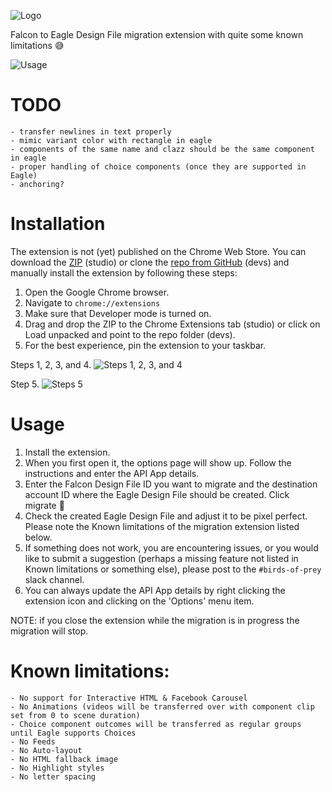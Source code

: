 ![Logo](https://github.com/celtra/birdsOfPrey/blob/master/assets/icon128.png)

Falcon to Eagle Design File migration extension with quite some known limitations 😅

![Usage](https://github.com/celtra/birdsOfPrey/blob/master/assets/falcon_to_eagle_migration.gif)

# TODO
    - transfer newlines in text properly
    - mimic variant color with rectangle in eagle
    - components of the same name and clazz should be the same component in eagle
    - proper handling of choice components (once they are supported in Eagle)
    - anchoring?

# Installation
The extension is not (yet) published on the Chrome Web Store. You can download the [ZIP](https://drive.google.com/file/d/1deo_b8cliPp8AZ2w6N8ax5-sSB67nW8h/view?usp=drive_link) (studio) or clone the [repo from GitHub](https://github.com/celtra/birdsOfPrey) (devs) and manually install the extension by following these steps:
1. Open the Google Chrome browser.
2. Navigate to `chrome://extensions`
3. Make sure that Developer mode is turned on.
4. Drag and drop the ZIP to the Chrome Extensions tab (studio) or click on Load unpacked and point to the repo folder (devs).
5. For the best experience, pin the extension to your taskbar.

Steps 1, 2, 3, and 4.
![Steps 1, 2, 3, and 4](https://github.com/celtra/birdsOfPrey/blob/master/assets/install_extension.png)

Step 5.
![Steps 5](https://github.com/celtra/birdsOfPrey/blob/master/assets/pin_to_taskbar.png)

# Usage
1. Install the extension.
2. When you first open it, the options page will show up. Follow the instructions and enter the API App details.
3. Enter the Falcon Design File ID you want to migrate and the destination account ID where the Eagle Design File should be created. Click migrate 🚀
4. Check the created Eagle Design File and adjust it to be pixel perfect. Please note the Known limitations of the migration extension listed below.
5. If something does not work, you are encountering issues, or you would like to submit a suggestion (perhaps a missing feature not listed in Known limitations or something else), please post to the `#birds-of-prey` slack channel.
6. You can always update the API App details by right clicking the extension icon and clicking on the 'Options' menu item.

NOTE: if you close the extension while the migration is in progress the migration will stop.

# Known limitations:
    - No support for Interactive HTML & Facebook Carousel
    - No Animations (videos will be transferred over with component clip set from 0 to scene duration)
    - Choice component outcomes will be transferred as regular groups until Eagle supports Choices
    - No Feeds
    - No Auto-layout
    - No HTML fallback image
    - No Highlight styles
    - No letter spacing
